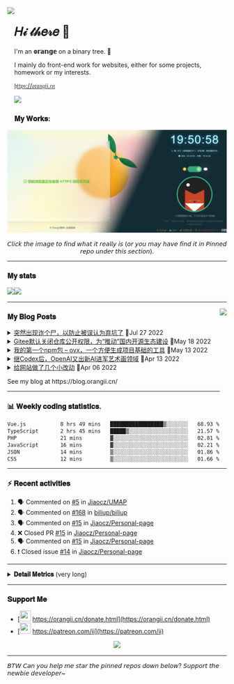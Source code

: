 <!-- Using Creative Commons BY 4.0 license. You must give appropriate credit for this repo if you use. -->
<!-- 使用 CC BY 4.0 许可证，你需要给出合理的署名至本仓库 -->

<img src="https://static.orangii.cn/avatar/logo.svg" align="left" height="250px" />
<h1>𝐻𝒾 𝓉𝒽𝑒𝓇𝑒 👋</h1>
<p>I'm an <b>𝕠𝕣𝕒𝕟𝕘𝕖</b> on a binary tree. 🍊</p>
<p>I mainly do front-end work for websites, either for some projects, homework or my interests.</p>
<p><a href="https://orangii.cn" target="_blank">𝔥𝔱𝔱𝔭𝔰://𝔬𝔯𝔞𝔫𝔤𝔦𝔦.𝔠𝔫</a></p>
<img src="https://visitor-badge.glitch.me/badge?page_id=Jiaocz.Jiaocz" />
<br />
<a id="My-Works"></a>

### 𝐌𝐲 𝐖𝐨𝐫𝐤𝐬:
<a href="#pinned"><img src="https://github.com/Jiaocz/Jiaocz/blob/main/websites.png" /></a>

<p align="center">𝘊𝘭𝘪𝘤𝘬 𝘵𝘩𝘦 𝘪𝘮𝘢𝘨𝘦 𝘵𝘰 𝘧𝘪𝘯𝘥 𝘸𝘩𝘢𝘵 𝘪𝘵 𝘳𝘦𝘢𝘭𝘭𝘺 𝘪𝘴 (𝘰𝘳 𝘺𝘰𝘶 𝘮𝘢𝘺 𝘩𝘢𝘷𝘦 𝘧𝘪𝘯𝘥 𝘪𝘵 𝘪𝘯 𝘗𝘪𝘯𝘯𝘦𝘥 𝘳𝘦𝘱𝘰 𝘶𝘯𝘥𝘦𝘳 𝘵𝘩𝘪𝘴 𝘴𝘦𝘤𝘵𝘪𝘰𝘯).</p>
  
----
<a id="My-stats"></a>
### 𝐌𝐲 𝐬𝐭𝐚𝐭𝐬

[<span><img src="https://github-readme-stats.vercel.app/api?username=jiaocz&count_private=true&show_icons=true&theme=flag-india" height=145/></span><span><img src="https://github-readme-stats.vercel.app/api/top-langs/?username=jiaocz&layout=compact" height=145/></span>](https://orangii.cn/)
  
---
<a id="My-Blog-Posts"></a>
<img align="right" src="https://avatars.githubusercontent.com/u/14857984?v=4" height="250px" />
### 𝐌𝐲 𝐁𝐥𝐨𝐠 𝐏𝐨𝐬𝐭𝐬
<!-- BLOG-POST-LIST:START -->
<details><summary><a href='https://blog.orangii.cn/shuoshuo/popup-at-7-27/' target='_blank'>突然出现诈个尸，以防止被误认为弃坑了</a>&nbsp;📅Jul 27 2022</summary>最近忙于摆烂，本来说好的假期复习考研也摆了很久了，要不是看直播就是打游戏或者是打代码玩，现在已经很久没有动力学习、写文章和维护项目了，怕是去年挖的坑填不完了。其实本来有一些挺想搞的创意或者挺想写的文章都被我咕咕咕了。 今天还是决定来诈尸一下，顺便给大家看看我手头上的各种域名，总攥手里也不是办法，如果有有需要的同学可以和我私聊，除了带🔒的基本都是可以出售的。 ﻿</details>
<details><summary><a href='https://blog.orangii.cn/shuoshuo/gitee-repo-invisible-default/' target='_blank'>Gitee默认关闭仓库公开权限，为“推动”国内开源生态建设</a>&nbsp;📅May 18 2022</summary>今天看群友反应了Gitee的公开仓库都被限制了，自己尝试一看，好家伙，果然不能了（以下是我的一个项目） 为了营造绿色健康的开源社区，推动中国开源生态建设，当前仓库仅限成员访问。 你可以联系仓库管理员提交公开仓库访问的申请。 非常好的理由啊，为了推动开源生态，强制所有不知名的项目闭源，申请并人工审核后才可以访问，简直非常的推动开源生态。群友现在基本都转Github了。 如果你非要细想原因，那大概就是某些审查加强了，据小道消息说，Gitee这次也是“做了一个艰难的决定”，想想也是，在国内怎么可能容易出现一个用户自由上传、分享、浏览的网站呢。想想之前的博客园也是全站审查。 建议还是转Github吧，如果你对比一下会发现很多Github免费的功能Gitee限制都很大。</details>
<details><summary><a href='https://blog.orangii.cn/2022/my-npm-package-ovx/' target='_blank'>我的第一个npm包 – ovx，一个方便生成项目基础的工具</a>&nbsp;📅May 13 2022</summary>已经🕊了很长时间了，最近除了考试就是大作业，马上要考研了，也没有办法。 不过最近因为有一个讲座报名小程序的项目，我要写一个后台，因为时间短（任务不重），规模也不大，就想到了用Vue，不过搭建项目的过程如果要每次都自己操作一次的话，就太慢了，于是根据平常常用的东西，制作了一个整合npm工具包：ovx。 使用方法也非常的简单，下面两个方法都可以： 目前支持Vue 3 + Vite 2 + vue router 4为基础，Ant Design/Element Plus为UI库的模板，支持SFC写法及其的自动导入，即可以不使用import语句直接使用UI库的组件；也支持TSX（defineComponent或者函数式组件，不过函数式组件传递给vue-router时会出现一点点问题）。 至于为什么不使用普通JavaScript而一定要用TypeScript，因为TS很香，写了TS就不想写JS了，不然完全不知道某个对象具体有什么属性方法。 更多的模板还在添加，欢迎大家来Github提建议或问题。 最后，这个包也使用了Github Action来保证可用性及更新依赖，不得不说Github Action真的是太方便了，现在在Github发布一个Release就能自动发布最新包，非常的方便。</details>
<details><summary><a href='https://blog.orangii.cn/2022/openai-dall-e-2/' target='_blank'>继Codex后，OpenAI又出新AI进军艺术画领域</a>&nbsp;📅Apr 13 2022</summary>说到OpenAI、Codex大家可能还不了解，但是说到GitHub Copilot相信大家都有所耳闻或者正在使用。GitHub Copilot是基于Codex的、通过学习、分析代码来辅助编码的工具，而Codex是一款能够将自然语言转换为代码的技术。能够基于自然语言生成代码，可以说是非常厉害的。 而在2022年4月6日，OpenAI在其Blog上发布了有关DALL·E 2的内容，在初步了解过其内容后，我发现这个东西如果真的实现了，可以说是真的有两把刷子。 DALL·E 2 简单介绍 DALL·E 2是一个新AI系统，它可以通过自然语言创造现实的图像和艺术画 DALL·E 2官网：https://openai.com/dall-e-2/ 在DALL·E 2官网的演示示例中，我们可以看到通过不同的语言描述，AI可以生成对应风格的画作，目前只有他们选出的一些特定的文字，结果是他们选择的示例，不过这个效果还是蛮厉害的。 还有一个示例是，在现有的图片中，使用自然语言对图片进行编辑处理，增删元素还能保留阴影、反射、材质等信息。 DALL·E 2 还可以通过已有图画，创造不同的新的作品。 DALL·E 2 技术路线 在官网对DALL·E 2的解释是，DALL·E 2通过学习图片间的关系及可以描述图片的文字，分析不同的元素达到在接受到自然语言时生成一个看起来差不多的图片。 看起来其实就类似Copilot，学习已有代码，然后提供技术预览供用户使用，用户对代码的修正让其再度学习，然后完善自我。目前DALL·E 2也还没有开放使用，不过也已经可以提交申请，也许可以提前访问技术预览。 最厉害的还是能够对自然语言的处理，要知道人的语言可是千变万化，同一个需求不同人理解起来就已经可以产生分歧，不知道DALL·E 2能不能对复杂的需求生成合适的图画。 DALL·E 2 我的看法 这一块我想结合Copilot来分析DALL·E 2开放后将对我们带来怎样的影响。 就像Copilot，他虽然能够根据自然语言的注释生成代码，但仅限于简单需求，稍微复杂一点的需求就可能生成问题代码。同样的，DALL·E 2可能只能对于简单的需求生成有效，复杂一点的需求很可能输出意料之外的结果。 因此一些素材网站可能会收到的冲击比较大，因为大家可以根据自己的需求生成成千上万个选择，而不必查找素材网站；甚至Photoshop等图片设计、处理软件都会被使用得更少；然后就是NFT市场，是个人就能上传一堆“作品”，让找到好作品可能更难。（前提是图片的版权不归属于DALL·E 2） 至于它会不会替代现有的艺术创作者呢？至少以Copilot的情况来看，不会。但是他能替代哪些人呢？就是那些使用网上的素材进行堆积、简单处理创造设计品的人，例如我这种查素材、做简单海报的人，肯定在将来就不会被重用了，因为DALL·E 2出来之后，他就可以完成我所完成的内容，就像Copilot能够帮人们完成简单的代码堆积，提高效率，也就不需要那种只会最简单代码的程序员了。 而对于真正的专业设计师，DALL·E 2也许会成为一个不错的工具，提高效率，就像Copilot能够帮助高级程序员加速码代码一样，为设计师提供基本素材，设计师再注入自己的想法，听起来很不错，对吧。 DALL·E 2 的未来 在三个月前我还和一个视觉传达的同学吹，让他放心，人工智能不可能这么快就发展到艺术领域的，毕竟人对于“美”的感受是主观的，也是会随时间变化的，让他放心。结果不是我没看见就是真的没有而是这帮公司憋着不说（虽然DALL·E也早就出现了只不过效果不好）。 不过我还是说对了一些的，就是即使人工智能出来了，他也只是学习了现有的图片的内容，不会对“好看”有更新的创意，只能说创建现有的好看。如果真的想要创新出新的风格，也许就需要用到“遗传算法”这样的东西自我迭代更新，但还记得我说的吗，好不好看是非常主观的事情，一次迭代出的一张甚至百万张图片是否能够算作进化，评判还是需要“人”。因此，设计师这一行业目前还不能完全被替代，只能说也许掌握了这项技术的设计师，总能搞出新花样吧。 但是谁知道呢？谁知道Copilot训练达到一定极致后会不会可以完全替代人类呢？谁知道DALL·E 2学习到一定极致后会不会自我产生新的风格呢？谁又知道这种情况是发生在几十几百年后，还是就在不久的将来呢？ Machine Intelligence is the last invention humanity [&amp;#8230;]</details>
<details><summary><a href='https://blog.orangii.cn/shuoshuo/small-update-20220406/' target='_blank'>给网站做了几个小改动</a>&nbsp;📅Apr 06 2022</summary>图片全部上了鉴权验证 这次的改动主要针对的是：防盗链和防盗走，以前的防盗链都是用的Referer防盗链，这次改成了CDN鉴权，有效期5分钟；以前博客中加水印的图片只需要去掉图片链接中的处理参数就可以盗走，还是高清原图，现在去掉参数直接就禁止访问了，修改参数也不行，也有认证时间的限制，有效防止盗走及部分刷流量行为（大概）。现在的图片链接格式如下： https://static.blog.orangii.cn/202204061152/e1901cbfde3a788e33d431f58a513d17/wp-content/uploads/2021/12/ddca0e8404492ca24cef334922a526a-2-scaled.jpg?sign=q-sign-algorithm%3Dsha1%26q-ak%3DAKIDVqwoQmtlNkrjLhndEagW7SYOzKPFpAF4%26q-sign-time%3D1649217078%3B1649217438%26q-key-time%3D1649217078%3B1649217438%26q-header-list%3Dhost%26q-url-param-list%3Dimagemogr2%252fthumbnail%252f2400x0%252fformat%252fwebp%252fquality%252f85%257cwatermark%252f1%252fimage%252fahr0cdovl2jsb2ctc3rhdgljlteynte1odkzmjkuy29zlmfwlwjlawppbmcubxlxy2xvdwquy29tl3dhdgvybwfyay5wbmc%253d%252fdissolve%252f100%252fgravity%252fsoutheast%252fdx%252f10%252fdy%252f10%252fspcent%252f10%26q-signature%3D9834490fd1a939fec2066b647c14dc85c364c893&amp;#38;&amp;#38;imageMogr2%2Fthumbnail%2F2400x0%2Fformat%2Fwebp%2Fquality%2F85%7Cwatermark%2F1%2Fimage%2FaHR0cDovL2Jsb2ctc3RhdGljLTEyNTE1ODkzMjkuY29zLmFwLWJlaWppbmcubXlxY2xvdWQuY29tL3dhdGVybWFyay5wbmc%3D%2Fdissolve%2F100%2Fgravity%2FSouthEast%2Fdx%2F10%2Fdy%2F10%2Fspcent%2F10= 其中的/202204061152/e1901cbfde3a788e33d431f58a513d17路径就是CDN时间戳鉴权，后面的?sign=等参数就是验证是否有被修改的签名。不过现在还是刚刚更新，如果有出现图片或者链接失效的情况可以留言告诉我。 给网盘加上了在线Office文档 最近不是换了服务器，2C4G性能挺好的，就给NextCloud加上了OnlyOffice在线文档服务器，分享文件或者没有装Office应用的设备可以直接看，除了加载有点慢之外体验还行（不过样式有时候会错位）。 体验链接：https://files.orangii.cn/s/qE8EXRdnZybtWka</details><!-- BLOG-POST-LIST:END -->
<p>See my blog at https://blog.orangii.cn/</p>

---
<a id="Weekly-coding-statistics"></a>
### 📊 𝐖𝐞𝐞𝐤𝐥𝐲 𝐜𝐨𝐝𝐢𝐧𝐠 𝐬𝐭𝐚𝐭𝐢𝐬𝐭𝐢𝐜𝐬.
<!-- [<img src="https://github-readme-stats.vercel.app/api/wakatime?username=orangii" alt="Wakatime"/>](https://wakatime.com/@Orangii) -->
<!--START_SECTION:waka-->

```text
Vue.js           8 hrs 49 mins   █████████████████▒░░░░░░░   68.93 %
TypeScript       2 hrs 45 mins   █████▒░░░░░░░░░░░░░░░░░░░   21.57 %
PHP              21 mins         ▓░░░░░░░░░░░░░░░░░░░░░░░░   02.81 %
JavaScript       16 mins         ▓░░░░░░░░░░░░░░░░░░░░░░░░   02.21 %
JSON             14 mins         ▒░░░░░░░░░░░░░░░░░░░░░░░░   01.86 %
CSS              12 mins         ▒░░░░░░░░░░░░░░░░░░░░░░░░   01.66 %
```

<!--END_SECTION:waka-->

---
<a id="Recent-activities"></a>
### :zap: 𝐑𝐞𝐜𝐞𝐧𝐭 𝐚𝐜𝐭𝐢𝐯𝐢𝐭𝐢𝐞𝐬
  
<!--START_SECTION:activity-->
1. 🗣 Commented on [#5](https://github.com/Jiaocz/UMAP/issues/5) in [Jiaocz/UMAP](https://github.com/Jiaocz/UMAP)
2. 🗣 Commented on [#168](https://github.com/biliup/biliup/issues/168) in [biliup/biliup](https://github.com/biliup/biliup)
3. 🗣 Commented on [#15](https://github.com/Jiaocz/Personal-page/issues/15) in [Jiaocz/Personal-page](https://github.com/Jiaocz/Personal-page)
4. ❌ Closed PR [#15](https://github.com/Jiaocz/Personal-page/pull/15) in [Jiaocz/Personal-page](https://github.com/Jiaocz/Personal-page)
5. 🗣 Commented on [#15](https://github.com/Jiaocz/Personal-page/issues/15) in [Jiaocz/Personal-page](https://github.com/Jiaocz/Personal-page)
6. ❗️ Closed issue [#14](https://github.com/Jiaocz/Personal-page/issues/14) in [Jiaocz/Personal-page](https://github.com/Jiaocz/Personal-page)
<!--END_SECTION:activity-->
  
---

<details>
  <summary><strong>𝐃𝐞𝐭𝐚𝐢𝐥 𝐌𝐞𝐭𝐫𝐢𝐜𝐬</strong> (very long)</summary>
  <img src="https://github.com/Jiaocz/Jiaocz/blob/main/github-metrics.svg" />
</details>

---
<a id="Support-Me"></a>
### 𝐒𝐮𝐩𝐩𝐨𝐫𝐭 𝐌𝐞
- [<img src="https://static.orangii.cn/avatar/logo.svg" height=25 width=25 />&nbsp;https://orangii.cn/donate.html](https://orangii.cn/donate.html)
- [<img src="https://github.githubassets.com/images/modules/site/icons/funding_platforms/patreon.svg" width=25 height=25 />&nbsp;https://patreon.com/ii](https://patreon.com/ii)

<p align="center"><img src="https://github-profile-trophy.vercel.app/?username=Jiaocz&no-bg=true&margin-w=5&rank=-C&row=1&column=6" /></p>

---
𝘉𝘛𝘞 𝘊𝘢𝘯 𝘺𝘰𝘶 𝘩𝘦𝘭𝘱 𝘮𝘦 𝘴𝘵𝘢𝘳 𝘵𝘩𝘦 𝘱𝘪𝘯𝘯𝘦𝘥 𝘳𝘦𝘱𝘰𝘴 𝘥𝘰𝘸𝘯 𝘣𝘦𝘭𝘰𝘸? 𝘚𝘶𝘱𝘱𝘰𝘳𝘵 𝘵𝘩𝘦 𝘯𝘦𝘸𝘣𝘪𝘦 𝘥𝘦𝘷𝘦𝘭𝘰𝘱𝘦𝘳~
  <a id="pinned"></a>
<!--
**Jiaocz/Jiaocz** is a ✨ _special_ ✨ repository because its `README.md` (this file) appears on your GitHub profile.

Here are some ideas to get you started:

- 🔭 I’m currently working on ...
- 🌱 I’m currently learning ...
- 👯 I’m looking to collaborate on ...
- 🤔 I’m looking for help with ...
- 💬 Ask me about ...
- 📫 How to reach me: ...
- 😄 Pronouns: ...
- ⚡ Fun fact: ...
-->

